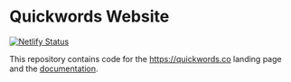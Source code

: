 # Quickwords Website

[![Netlify Status](https://api.netlify.com/api/v1/badges/cefc5536-0488-481c-a665-2141db3c547d/deploy-status)](https://app.netlify.com/sites/quickwords/deploys)

This repository contains code for the https://quickwords.co landing page and the [documentation](https://quickwords.co/docs).
